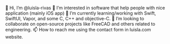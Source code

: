  👋 Hi, I’m @luisla-rivas
 👀 I’m interested in software that help people with nice application (mainly iOS app)
 🌱 I’m currently learning/working with Swift, SwiftUI, Vapor, and some C, C++ and objective-C.
 💞️ I’m looking to collaborate on open-source projects like FreeCAD and others related to engineering.
 📫 How to reach me using the contact form in luisla.com website.


<!---
luisla-rivas/luisla-rivas is a ✨ special ✨ repository because its `README.md` (this file) appears on your GitHub profile.
You can click the Preview link to take a look at your changes.
--->
